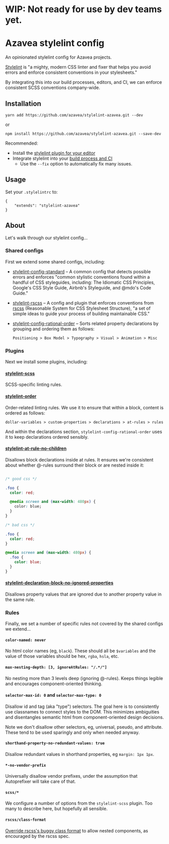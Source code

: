 # WIP: Not ready for use by dev teams yet.

# Azavea stylelint config

An opinionated stylelint config for Azavea projects.

[Stylelint](https://stylelint.io/) is "a mighty, modern CSS linter and fixer that
helps you avoid errors and enforce consistent conventions in your stylesheets."

By integrating this into our build processes, editors, and CI, we can enforce
consistent SCSS conventions company-wide.

## Installation

```
yarn add https://github.com/azavea/stylelint-azavea.git --dev
```

or

```
npm install https://github.com/azavea/stylelint-azavea.git --save-dev
```

Recommended:
- Install the [stylelint plugin for your editor](https://stylelint.io/user-guide/complementary-tools/)
- Integrate stylelint into your [build process and CI](https://stylelint.io/user-guide/complementary-tools/)
  - Use the `--fix` option to automatically fix many issues.

## Usage

Set your `.stylelintrc` to:

```
{
    "extends": "stylelint-azavea"
}
```

## About

Let's walk through our stylelint config…

### Shared configs

First we extend some shared configs, including:

- [stylelint-config-standard](https://github.com/stylelint/stylelint-config-standard) –
A common config that detects possible errors and enforces "common stylistic conventions
found within a handful of CSS styleguides, including: The Idiomatic CSS Principles,
Google's CSS Style Guide, Airbnb's Styleguide, and @mdo's Code Guide."

- [stylelint-rscss](https://github.com/rstacruz/stylelint-rscss) – A config and
plugin that enforces conventions from [rscss](http://rscss.io/) (Reasonable
System for CSS Stylesheet Structure), "a set of simple ideas to guide your
process of building maintainable CSS."

- [stylelint-config-rational-order](https://www.npmjs.com/package/stylelint-config-rational-order) –
Sorts related property declarations by grouping and ordering them as follows:

  `Positioning > Box Model > Typography > Visual > Animation > Misc`


### Plugins

Next we install some plugins, including:

#### [stylelint-scss](https://github.com/kristerkari/stylelint-scss)

SCSS-specific linting rules.

#### [stylelint-order](https://github.com/hudochenkov/stylelint-order)

Order-related linting rules. We use it to ensure that within a block, content is
ordered as follows:

`dollar-variables > custom-properties > declarations > at-rules > rules`

And within the declarations section, `stylelint-config-rational-order` uses it
to keep declarations ordered sensibly.

#### [stylelint-at-rule-no-children](https://github.com/adityavm/stylelint-at-rule-no-children)

Disallows block declarations inside at rules. It ensures we're consistent about
whether @-rules surround their block or are nested inside it:

```css

/* good css */

.foo {
  color: red;

  @media screen and (max-width: 480px) {
    color: blue;
  }
}

/* bad css */

.foo {
  color: red;
}

@media screen and (max-width: 480px) {
  .foo {
    color: blue;
  }
}

```

#### [stylelint-declaration-block-no-ignored-properties](https://github.com/kristerkari/stylelint-declaration-block-no-ignored-properties)

Disallows property values that are ignored due to another property value in the same rule.

### Rules

Finally, we set a number of specific rules not covered by the shared configs we extend…

#### `color-named: never`

No html color names (eg, `black`). These should all be `$variables` and the value
of those variables should be hex, `rgba`, `hsla`, etc.

#### `max-nesting-depth: [3, ignoreAtRules: "/.*/"]`

No nesting more than 3 levels deep (ignoring @-rules). Keeps things legible and
encourages component-oriented thinking.

#### `selector-max-id: 0` and `selector-max-type: 0`

Disallow id and tag (aka "type") selectors. The goal here is to  consistently
use classnames to connect styles to the DOM. This minimizes ambiguities and
disentangles semantic html from component-oriented design decisions.

Note we don't disallow other selectors, eg, universal, pseudo, and attribute.
These tend to be used sparingly and only when needed anyway.

#### `shorthand-property-no-redundant-values: true`

Disallow redundant values in shorthand properties, eg `margin: 1px 1px`.

#### `*-no-vendor-prefix`

Universally disallow vendor prefixes, under the assumption that Autoprefixer will
take care of that.

#### `scss/*`

We configure a number of options from the `stylelint-scss` plugin. Too many to
describe here, but hopefully all sensible.

#### `rscss/class-format`

[Override rscss's buggy class format](https://github.com/rstacruz/stylelint-rscss/issues/9#issuecomment-357462211)
to allow nested components, as encouraged by the rscss spec.
